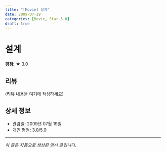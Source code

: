```yaml
---
title: "[Movie] 설계"
date: 2009-07-19
categories: [Movie, Star-3.0]
draft: true
---
```


# 설계

**평점:** ★ 3.0

## 리뷰

(리뷰 내용을 여기에 작성하세요)

## 상세 정보

- 관람일: 2009년 07월 19일
- 개인 평점: 3.0/5.0

---

*이 글은 자동으로 생성된 임시 글입니다.*
